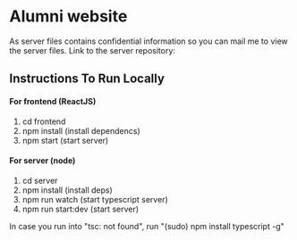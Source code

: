 # Alumni website

As server files contains confidential information so you can mail me to view the server files.
Link to the server repository: 

## Instructions To Run Locally

#### For frontend (ReactJS)

1) cd frontend
2) npm install (install dependencs)
3) npm start (start server)

#### For server (node)

1) cd server
2) npm install (install deps)
3) npm run watch (start typescript server)
4) npm run start:dev (start server)


In case you run into "tsc: not found", run "(sudo) npm install typescript -g"
